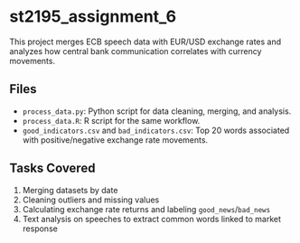 # st2195_assignment_6
This project merges ECB speech data with EUR/USD exchange rates and analyzes how central bank communication correlates with currency movements.

## Files
- `process_data.py`: Python script for data cleaning, merging, and analysis.
- `process_data.R`: R script for the same workflow.
- `good_indicators.csv` and `bad_indicators.csv`: Top 20 words associated with positive/negative exchange rate movements.

## Tasks Covered
1. Merging datasets by date
2. Cleaning outliers and missing values
3. Calculating exchange rate returns and labeling `good_news`/`bad_news`
4. Text analysis on speeches to extract common words linked to market response
